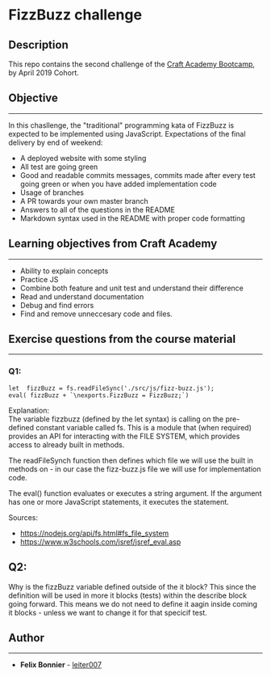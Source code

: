 # FizzBuzz challenge
## Description
This repo contains the second challenge of the [Craft Academy Bootcamp](https://craftacademy.se/english/curriculum/), by April 2019 Cohort.

## Objective 
________
In this chasllenge, the "traditional" programming kata of FizzBuzz is expected to be implemented using JavaScript. Expectations of the final delivery by end of weekend:

* A deployed website with some styling
* All test are going green
* Good and readable commits messages, commits made after every test going green or when you have added implementation code
* Usage of branches
* A PR towards your own master branch
* Answers to all of the questions in the README
* Markdown syntax used in the README with proper code formatting

 ## Learning objectives from Craft Academy
 ________
* Ability to explain concepts
* Practice JS
* Combine both feature and unit test and understand their difference
* Read and understand documentation
* Debug and find errors
* Find and remove unneccesary code and files.

## Exercise questions from the course material
________
### Q1:
````
let  fizzBuzz = fs.readFileSync('./src/js/fizz-buzz.js');
eval( fizzBuzz + `\nexports.FizzBuzz = FizzBuzz;`)
````
Explanation:\
The variable fizzbuzz (defined by the let syntax) is calling on the pre-defined constant variable called fs. This is a module that (when required) provides an API for interacting with the FILE SYSTEM, which provides access to already built in methods.

The readFileSynch function then defines which file we will use the built in methods on - in our case the fizz-buzz.js file we will use for implementation code.

The eval() function evaluates or executes a string argument. If the argument has one or more JavaScript statements, it executes the statement.

Sources: 
* https://nodejs.org/api/fs.html#fs_file_system
* https://www.w3schools.com/jsref/jsref_eval.asp

## Q2:
Why is the fizzBuzz variable defined outside of the it block? This since the definition will be used in more it blocks (tests) within the describe block going forward. This means we do not need to define it aagin inside coming it blocks - unless we want to change it for that specicif test.

## Author
________
* **Felix Bonnier** - [leiter007](https://github.com/leiter007)

 